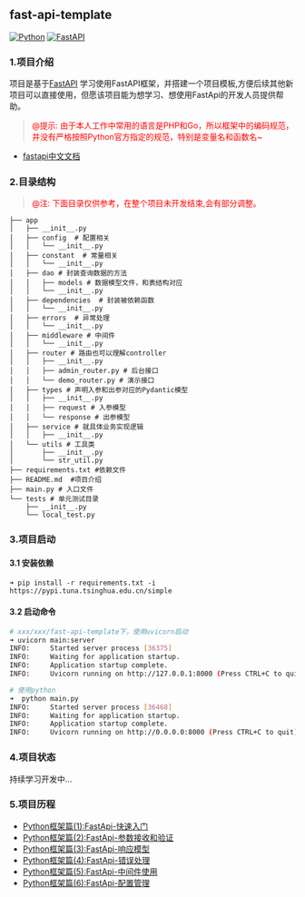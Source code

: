 ## fast-api-template

[![Python](https://img.shields.io/badge/Python-3.10+-yellow?style=for-the-badge&logo=python&logoColor=white&labelColor=101010)](https://python.org)
[![FastAPI](https://img.shields.io/badge/FastAPI-0.105.0+-00a393?style=for-the-badge&logo=fastapi&logoColor=white&labelColor=101010)](https://fastapi.tiangolo.com)

### 1.项目介绍

项目是基于[FastAPI](https://fastapi.tiangolo.com/zh/tutorial/first-steps/)
学习使用FastAPI框架，并搭建一个项目模板,方便后续其他新项目可以直接使用，但愿该项目能为想学习、想使用FastApi的开发人员提供帮助。

> <span style="color: red; ">@提示:
> 由于本人工作中常用的语言是PHP和Go，所以框架中的编码规范，并没有严格按照Python官方指定的规范，特别是变量名和函数名~</span>

- [fastapi中文文档](https://fastapi.tiangolo.com/zh/tutorial/first-steps/)

### 2.目录结构

> <span style="color: red; ">@注: 下面目录仅供参考，在整个项目未开发结束,会有部分调整。</span>

```shell
├── app
│   ├── __init__.py
│   ├── config  # 配置相关
│   │   └── __init__.py
│   ├── constant  # 常量相关
│   │   └── __init__.py
│   ├── dao # 封装查询数据的方法
│   │   ├── models # 数据模型文件，和表结构对应
│   │   └── __init__.py
│   ├── dependencies  # 封装被依赖函数
│   │   └── __init__.py
│   ├── errors  # 异常处理
│   │   └── __init__.py
│   ├── middleware # 中间件
│   │   └── __init__.py
│   ├── router # 路由也可以理解controller
│   │   ├── __init__.py
│   │   ├── admin_router.py # 后台接口
│   │   └── demo_router.py # 演示接口
│   ├── types # 声明入参和出参对应的Pydantic模型
│   │   ├── __init__.py
│   │   ├── request # 入参模型
│   │   └── response # 出参模型
│   ├── service # 就具体业务实现逻辑
│   │   ├── __init__.py
│   └── utils # 工具类
│       ├── __init__.py
│       └── str_util.py
├── requirements.txt #依赖文件
├── README.md  #项目介绍
├── main.py # 入口文件
└── tests # 单元测试目录
    ├── __init__.py
    └── local_test.py
```

### 3.项目启动

#### 3.1 安装依赖

```shell
➜ pip install -r requirements.txt -i https://pypi.tuna.tsinghua.edu.cn/simple
```

#### 3.2 启动命令

```sh
# xxx/xxx/fast-api-template下，使用uvicorn启动
➜ uvicorn main:server
INFO:     Started server process [36375]
INFO:     Waiting for application startup.
INFO:     Application startup complete.
INFO:     Uvicorn running on http://127.0.0.1:8000 (Press CTRL+C to quit)

# 使用python
➜  python main.py
INFO:     Started server process [36468]
INFO:     Waiting for application startup.
INFO:     Application startup complete.
INFO:     Uvicorn running on http://0.0.0.0:8000 (Press CTRL+C to quit)
```

### 4.项目状态

持续学习开发中...

### 5.项目历程  

- [Python框架篇(1):FastApi-快速入门](https://mp.weixin.qq.com/s/AY_MGluXAgr27m2nPByJFw)
- [Python框架篇(2):FastApi-参数接收和验证](https://mp.weixin.qq.com/s/J2_gJxJk2VLfMXgoH1l8Cw)
- [Python框架篇(3):FastApi-响应模型](https://mp.weixin.qq.com/s/okmkZXWZ3qwS1cnAceky0w)
- [Python框架篇(4):FastApi-错误处理](https://mp.weixin.qq.com/s/W6TxoQ_i-CUCKRhorZReaw)
- [Python框架篇(5):FastApi-中间件使用](https://mp.weixin.qq.com/s/2MFPnly7pv_dhKT3zGw3VA)
- [Python框架篇(6):FastApi-配置管理](https://mp.weixin.qq.com/s/3TQYLGebfsEmZt_FQBIV1Q)


